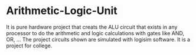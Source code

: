 # Arithmetic-Logic-Unit
It is pure hardware project that creats the ALU circuit that exists in any processor to do the arithmetic and logic calculations with gates like AND, OR, ...
The project circuits shown are simulated with logisim software.
It is a project for college.
